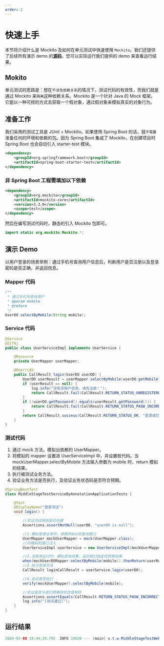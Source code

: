 ```yaml
---
order: 2
---
```


# 快速上手

本节将介绍什么是 Mockito 及如何在单元测试中快速使用 `Mockito`。我们还提供了后续所有演示 demo 的[**源码**](https://github.com/xiyun-international/java-unit-docs/tree/master/source)，您可以实际运行我们提供的 demo 来查看运行结果。

## Mokito

单元测试的思路是：想在`不涉及依赖关系`的情况下，测试代码的有效性，而我们就是通过 Mockito 来`隔离`这种依赖关系。Mockito 是一个针对 Java 的 Mock 框架。它能以一种可控的方式去获取一个假对象，通过假对象来模拟真实的对象行为。

## 准备工作

我们采用的测试工具是 JUnit + Mockito。如果使用 Spring Boot 的话，就`不需要`准备任何的环境和依赖的包。因为 Spring Boot 集成了 Mockito，在创建项目时 Spring Boot 也会自动引入 starter-test 模块。

```xml
<dependency>
    <groupId>org.springframework.boot</groupId>
    <artifactId>spring-boot-starter-test</artifactId>
</dependency>
```

### 非 Spring Boot 工程需填加以下依赖

```xml
<dependency>
    <groupId>org.mockito</groupId>
    <artifactId>mockito-core</artifactId>
    <version>3.3.0</version>
    <scope>test</scope>
</dependency>
```

然后在编写测试代码时，静态的引入 Mockito 包即可。

```java
import static org.mockito.Mockito.*;
```

## 演示 Demo

以用户登录的场景举例：通过手机号查询用户信息后，判断用户是否注册以及登录密码是否正确，并返回信息。

### Mapper 代码

```java
/**
 * 通过手机号查询用户
 * @param mobile
 * @return
 */
UserDO selectByMobile(String mobile);
```

### Service 代码


```java
@Service
@Slf4j
public class UserServiceImpl implements UserService {

    @Resource
    private UserMapper userMapper;

    @Override
    public CallResult login(UserDO userDO) {
        UserDO userResult = userMapper.selectByMobile(userDO.getMobile());
        if (userResult == null) {
            log.info("没有该用户信息，请先注册！");
            return CallResult.fail(CallResult.RETURN_STATUS_UNREGISTERED, "没有该用户信息，请先注册！");
        }
        if (!userDO.getPassword().equals(userResult.getPassword())) {
            return CallResult.fail(CallResult.RETURN_STATUS_PASW_INCORRECT, "您的密码不正确！");
        }
        return CallResult.success(CallResult.RETURN_STATUS_OK, "登录成功！", userResult);
    }
}
```

### 测试代码

1. 通过 mock 方法，模拟出依赖的 UserMapper。
2. 将模拟的 mapper 设置进 UserServiceImpl 中，并设置桩代码。当 mockUserMapper.selectByMobile 方法输入参数为 mobile 时，return 模拟的结果。
3. 执行被测试业务方法。
4. 验证业务方法是否执行，及验证业务状态码是否符合预期。

```java
@SpringBootTest
class MiddleStageTestServiceByAnnotationApplicationTests {

    @Test
    @DisplayName("登录测试")
    void login() {

        //验证测试用例是否创建
        Assertions.assertNotNull(userDO, "userDO is null");

        //1.模拟登录业务中，依赖的dao层查询接口
        UserMapper mockUserMapper = mock(UserMapper.class);
        //将模拟的接口注入
        UserServiceImpl userService = new UserServiceImpl(mockUserMapper);

        //2.当程序运行时，模拟查询结果，返回我们指定的预期结果
        when(mockUserDOMapper.selectByMobile(mobile)).thenReturn(userResult);
        //3.执行登录方法
        CallResult loginCallResult = userService.login(userDO);

        //4.验证是否执行
        verify(mockUserMapper).selectByMobile(mobile);

        //验证是否与我们预期的状态值相符
        Assertions.assertEquals(CallResult.RETURN_STATUS_PASW_INCORRECT, loginCallResult.getCode());
        log.info("[测试通过]");
    }
}
```

## 运行结果

```java
2020-03-08 19:44:39.795  INFO 19020 --- [main] s.t.w.MiddleStageTestWebApplicationTests : [测试通过]
```
